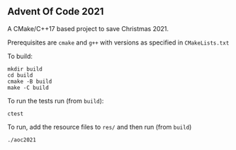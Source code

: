 ## Advent Of Code 2021

A CMake/C++17 based project to save Christmas 2021.

Prerequisites are `cmake` and `g++` with versions as specified in `CMakeLists.txt`

To build:

    mkdir build
    cd build
    cmake -B build
    make -C build

To run the tests run (from `build`):

    ctest

To run, add the resource files to `res/` and then run (from `build`)

    ./aoc2021
